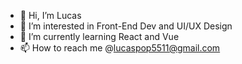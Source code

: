 - 👋 Hi, I’m Lucas 
- 👀 I’m interested in Front-End Dev and UI/UX Design
- 🌱 I’m currently learning React and Vue
- 📫 How to reach me @lucaspop5511@gmail.com

<!--

                      ;
                      ;
                      ;  .;              
                      ;.;';              
                      ;'  ;             
                      ;  .;         
                      ;.;';            
                      ;'  ;           
                          ;          
                          ; 
